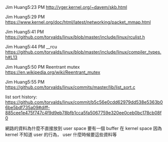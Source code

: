 Jim Huang5:23 PM
http://vger.kernel.org/~davem/skb.html

Jim Huang5:29 PM
https://www.kernel.org/doc/html/latest/networking/packet_mmap.html

Jim Huang5:41 PM
https://github.com/torvalds/linux/blob/master/include/linux/rculist.h

Jim Huang5:44 PM
__rcu
https://github.com/torvalds/linux/blob/master/include/linux/compiler_types.h#L13

Jim Huang5:50 PM
Reentrant mutex
https://en.wikipedia.org/wiki/Reentrant_mutex


Jim Huang5:55 PM
https://github.com/torvalds/linux/commits/master/lib/list_sort.c

list sort history:
https://github.com/torvalds/linux/commit/b5c56e0cdd62979dd538e5363b06be5bdf735a09#diff-885cee1e475f747c4f9d9eb78bfb1cca5fa5067759e320ee0ceb0bc178cb08f0

網路的資料為什麼不直接放到 user space 要有一個 buffer 在 kernel space
因為 kernel 不知道 user 的行為， user 什麼時候要這些資料等